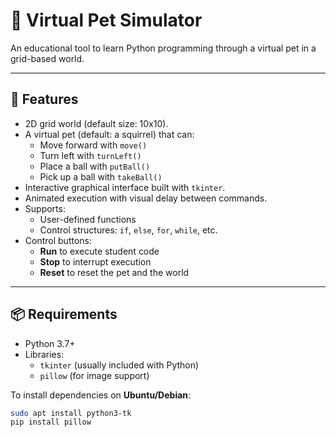 # 🐾 Virtual Pet Simulator

An educational tool to learn Python programming through a virtual pet in a grid-based world.

---

## 🚀 Features

- 2D grid world (default size: 10x10).
- A virtual pet (default: a squirrel) that can:
  - Move forward with `move()`
  - Turn left with `turnLeft()`
  - Place a ball with `putBall()`
  - Pick up a ball with `takeBall()`
- Interactive graphical interface built with `tkinter`.
- Animated execution with visual delay between commands.
- Supports:
  - User-defined functions
  - Control structures: `if`, `else`, `for`, `while`, etc.
- Control buttons:
  - **Run** to execute student code
  - **Stop** to interrupt execution
  - **Reset** to reset the pet and the world

---

## 📦 Requirements

- Python 3.7+
- Libraries:
  - `tkinter` (usually included with Python)
  - `pillow` (for image support)

To install dependencies on **Ubuntu/Debian**:

```bash
sudo apt install python3-tk
pip install pillow
